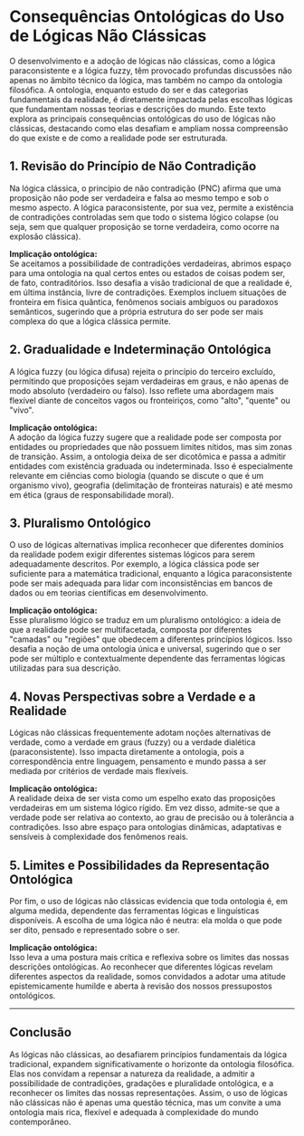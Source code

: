 # Consequências Ontológicas do Uso de Lógicas Não Clássicas

O desenvolvimento e a adoção de lógicas não clássicas, como a lógica paraconsistente e a lógica fuzzy, têm provocado profundas discussões não apenas no âmbito técnico da lógica, mas também no campo da ontologia filosófica. A ontologia, enquanto estudo do ser e das categorias fundamentais da realidade, é diretamente impactada pelas escolhas lógicas que fundamentam nossas teorias e descrições do mundo. Este texto explora as principais consequências ontológicas do uso de lógicas não clássicas, destacando como elas desafiam e ampliam nossa compreensão do que existe e de como a realidade pode ser estruturada.

## 1. Revisão do Princípio de Não Contradição

Na lógica clássica, o princípio de não contradição (PNC) afirma que uma proposição não pode ser verdadeira e falsa ao mesmo tempo e sob o mesmo aspecto. A lógica paraconsistente, por sua vez, permite a existência de contradições controladas sem que todo o sistema lógico colapse (ou seja, sem que qualquer proposição se torne verdadeira, como ocorre na explosão clássica). 

**Implicação ontológica:**  
Se aceitamos a possibilidade de contradições verdadeiras, abrimos espaço para uma ontologia na qual certos entes ou estados de coisas podem ser, de fato, contraditórios. Isso desafia a visão tradicional de que a realidade é, em última instância, livre de contradições. Exemplos incluem situações de fronteira em física quântica, fenômenos sociais ambíguos ou paradoxos semânticos, sugerindo que a própria estrutura do ser pode ser mais complexa do que a lógica clássica permite.

## 2. Gradualidade e Indeterminação Ontológica

A lógica fuzzy (ou lógica difusa) rejeita o princípio do terceiro excluído, permitindo que proposições sejam verdadeiras em graus, e não apenas de modo absoluto (verdadeiro ou falso). Isso reflete uma abordagem mais flexível diante de conceitos vagos ou fronteiriços, como "alto", "quente" ou "vivo".

**Implicação ontológica:**  
A adoção da lógica fuzzy sugere que a realidade pode ser composta por entidades ou propriedades que não possuem limites nítidos, mas sim zonas de transição. Assim, a ontologia deixa de ser dicotômica e passa a admitir entidades com existência graduada ou indeterminada. Isso é especialmente relevante em ciências como biologia (quando se discute o que é um organismo vivo), geografia (delimitação de fronteiras naturais) e até mesmo em ética (graus de responsabilidade moral).

## 3. Pluralismo Ontológico

O uso de lógicas alternativas implica reconhecer que diferentes domínios da realidade podem exigir diferentes sistemas lógicos para serem adequadamente descritos. Por exemplo, a lógica clássica pode ser suficiente para a matemática tradicional, enquanto a lógica paraconsistente pode ser mais adequada para lidar com inconsistências em bancos de dados ou em teorias científicas em desenvolvimento.

**Implicação ontológica:**  
Esse pluralismo lógico se traduz em um pluralismo ontológico: a ideia de que a realidade pode ser multifacetada, composta por diferentes "camadas" ou "regiões" que obedecem a diferentes princípios lógicos. Isso desafia a noção de uma ontologia única e universal, sugerindo que o ser pode ser múltiplo e contextualmente dependente das ferramentas lógicas utilizadas para sua descrição.

## 4. Novas Perspectivas sobre a Verdade e a Realidade

Lógicas não clássicas frequentemente adotam noções alternativas de verdade, como a verdade em graus (fuzzy) ou a verdade dialética (paraconsistente). Isso impacta diretamente a ontologia, pois a correspondência entre linguagem, pensamento e mundo passa a ser mediada por critérios de verdade mais flexíveis.

**Implicação ontológica:**  
A realidade deixa de ser vista como um espelho exato das proposições verdadeiras em um sistema lógico rígido. Em vez disso, admite-se que a verdade pode ser relativa ao contexto, ao grau de precisão ou à tolerância a contradições. Isso abre espaço para ontologias dinâmicas, adaptativas e sensíveis à complexidade dos fenômenos reais.

## 5. Limites e Possibilidades da Representação Ontológica

Por fim, o uso de lógicas não clássicas evidencia que toda ontologia é, em alguma medida, dependente das ferramentas lógicas e linguísticas disponíveis. A escolha de uma lógica não é neutra: ela molda o que pode ser dito, pensado e representado sobre o ser.

**Implicação ontológica:**  
Isso leva a uma postura mais crítica e reflexiva sobre os limites das nossas descrições ontológicas. Ao reconhecer que diferentes lógicas revelam diferentes aspectos da realidade, somos convidados a adotar uma atitude epistemicamente humilde e aberta à revisão dos nossos pressupostos ontológicos.

---

## Conclusão

As lógicas não clássicas, ao desafiarem princípios fundamentais da lógica tradicional, expandem significativamente o horizonte da ontologia filosófica. Elas nos convidam a repensar a natureza da realidade, a admitir a possibilidade de contradições, gradações e pluralidade ontológica, e a reconhecer os limites das nossas representações. Assim, o uso de lógicas não clássicas não é apenas uma questão técnica, mas um convite a uma ontologia mais rica, flexível e adequada à complexidade do mundo contemporâneo.